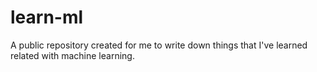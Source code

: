 # learn-ml
A public repository created for me to write down things that I've learned related with machine learning.
